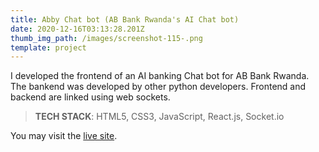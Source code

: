 ```yaml
---
title: Abby Chat bot (AB Bank Rwanda's AI Chat bot)
date: 2020-12-16T03:13:28.201Z
thumb_img_path: /images/screenshot-115-.png
template: project
---
```

I developed the frontend of an AI banking Chat bot for AB Bank Rwanda. The bankend was developed by other python developers. Frontend and backend are linked using web sockets.

> **TECH STACK**: HTML5, CSS3, JavaScript, React.js, Socket.io

You may visit the [live site](https://test.abbank.rw/).